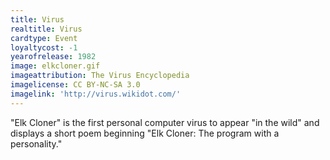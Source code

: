 ```yaml
---
title: Virus
realtitle: Virus
cardtype: Event
loyaltycost: -1
yearofrelease: 1982
image: elkcloner.gif
imageattribution: The Virus Encyclopedia
imagelicense: CC BY-NC-SA 3.0
imagelink: 'http://virus.wikidot.com/'
---
```


"Elk Cloner" is the first personal computer virus to appear "in the wild" and displays a short poem beginning "Elk Cloner: The program with a personality."
